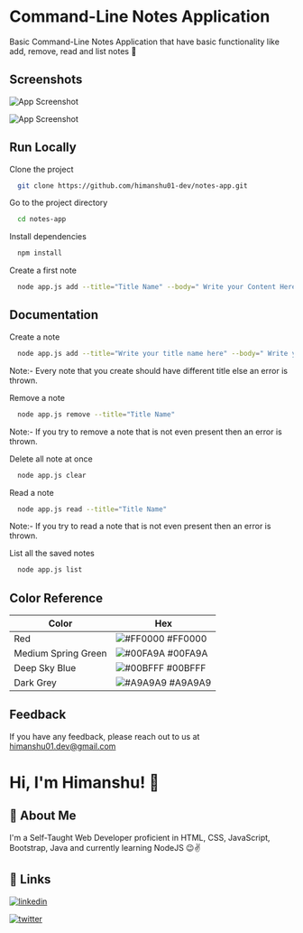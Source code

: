 
# Command-Line Notes Application

Basic Command-Line Notes Application that have basic functionality like add, remove, read and list notes 📝
## Screenshots

![App Screenshot](https://pbs.twimg.com/media/FCACAmBVQAIesma?format=png&name=medium)

![App Screenshot](https://pbs.twimg.com/media/FCACAmBVQAIesma?format=png&name=medium)

  
## Run Locally

Clone the project

```bash
  git clone https://github.com/himanshu01-dev/notes-app.git
```

Go to the project directory

```bash
  cd notes-app
```

Install dependencies

```bash
  npm install
```

Create a first note

```bash
  node app.js add --title="Title Name" --body=" Write your Content Here"
```

  
## Documentation

Create a note

```bash
  node app.js add --title="Write your title name here" --body=" Write your content here"
```
Note:- Every note that you create should have different title else an error is thrown.

Remove a note

```bash
  node app.js remove --title="Title Name"
```
Note:- If you try to remove a note that is not even present then an error is thrown. 

Delete all note at once

```bash
  node app.js clear
```

Read a note

```bash
  node app.js read --title="Title Name"
```
Note:- If you try to read a note that is not even present then an error is thrown. 


List all the saved notes

```bash
  node app.js list
```



  ## Color Reference

| Color             | Hex                                                                |
| ----------------- | ------------------------------------------------------------------ |
| Red | ![#FF0000](https://via.placeholder.com/10/FF0000?text=+) #FF0000 |
| Medium Spring Green | ![#00FA9A](https://via.placeholder.com/10/00FA9A?text=+) #00FA9A |
| Deep Sky Blue | ![#00BFFF](https://via.placeholder.com/10/00BFFF?text=+) #00BFFF |
| Dark Grey | ![#A9A9A9](https://via.placeholder.com/10/A9A9A9?text=+) #A9A9A9 |


## Feedback

If you have any feedback, please reach out to us at himanshu01.dev@gmail.com

  
# Hi, I'm Himanshu! 👋

  
## 🚀 About Me
I'm a Self-Taught Web Developer proficient in HTML, CSS, JavaScript, Bootstrap, Java and currently learning NodeJS 😉✌️

  
## 🔗 Links

[![linkedin](https://img.shields.io/badge/linkedin-0A66C2?style=for-the-badge&logo=linkedin&logoColor=white)](https://www.linkedin.com/in/marvrdx/) 

[![twitter](https://img.shields.io/badge/twitter-1DA1F2?style=for-the-badge&logo=twitter&logoColor=white)](https://twitter.com/marvrdx)


  